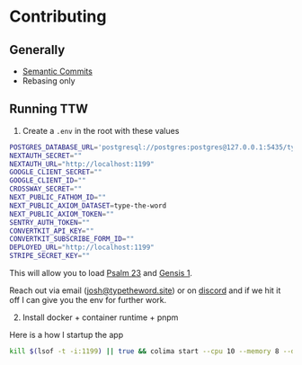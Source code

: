 # Contributing

## Generally

- [Semantic Commits](https://www.conventionalcommits.org/en/v1.0.0/)
- Rebasing only

## Running TTW

1. Create a `.env` in the root with these values

```bash
POSTGRES_DATABASE_URL='postgresql://postgres:postgres@127.0.0.1:5435/type-the-word'
NEXTAUTH_SECRET=""
NEXTAUTH_URL="http://localhost:1199"
GOOGLE_CLIENT_SECRET=""
GOOGLE_CLIENT_ID=""
CROSSWAY_SECRET=""
NEXT_PUBLIC_FATHOM_ID=""
NEXT_PUBLIC_AXIOM_DATASET=type-the-word
NEXT_PUBLIC_AXIOM_TOKEN=""
SENTRY_AUTH_TOKEN=""
CONVERTKIT_API_KEY=""
CONVERTKIT_SUBSCRIBE_FORM_ID=""
DEPLOYED_URL="http://localhost:1199"
STRIPE_SECRET_KEY=""
```

This will allow you to load [Psalm 23](http://localhost:1199/passage/psalm_23) and [Gensis 1](http://localhost:1199/passage/genesis_1).

Reach out via email (josh@typetheword.site) or on [discord](https://discord.com/invite/a9eYv4sgWp) and if we hit it off I can give you the env for further work.

2. Install docker + container runtime + pnpm

Here is a how I startup the app

```bash
kill $(lsof -t -i:1199) || true && colima start --cpu 10 --memory 8 --disk 10 && docker compose --project-directory ./docker up -d && pnpm dev -p 1199
```
